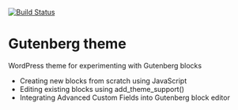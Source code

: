 [![Build Status](https://travis-ci.org/Automattic/_s.svg?branch=master)](https://travis-ci.org/Automattic/_s)

# Gutenberg theme

WordPress theme for experimenting with Gutenberg blocks

- Creating new blocks from scratch using JavaScript
- Editing existing blocks using add_theme_support()
- Integrating Advanced Custom Fields into Gutenberg block editor
